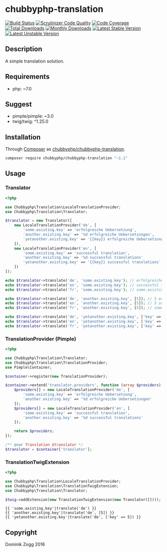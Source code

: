 # chubbyphp-translation

[![Build Status](https://api.travis-ci.org/chubbyphp/chubbyphp-translation.png?branch=master)](https://travis-ci.org/chubbyphp/chubbyphp-translation)
[![Scrutinizer Code Quality](https://scrutinizer-ci.com/g/chubbyphp/chubbyphp-translation/badges/quality-score.png?b=master)](https://scrutinizer-ci.com/g/chubbyphp/chubbyphp-translation/?branch=master)
[![Code Coverage](https://scrutinizer-ci.com/g/chubbyphp/chubbyphp-translation/badges/coverage.png?b=master)](https://scrutinizer-ci.com/g/chubbyphp/chubbyphp-translation/?branch=master)
[![Total Downloads](https://poser.pugx.org/chubbyphp/chubbyphp-translation/downloads.png)](https://packagist.org/packages/chubbyphp/chubbyphp-translation)
[![Monthly Downloads](https://poser.pugx.org/chubbyphp/chubbyphp-translation/d/monthly)](https://packagist.org/packages/chubbyphp/chubbyphp-translation)
[![Latest Stable Version](https://poser.pugx.org/chubbyphp/chubbyphp-translation/v/stable.png)](https://packagist.org/packages/chubbyphp/chubbyphp-translation)
[![Latest Unstable Version](https://poser.pugx.org/chubbyphp/chubbyphp-translation/v/unstable)](https://packagist.org/packages/chubbyphp/chubbyphp-translation)

## Description

A simple translation solution.

## Requirements

 * php: ~7.0

## Suggest

 * pimple/pimple: ~3.0
 * twig/twig: ^1.25.0

## Installation

Through [Composer](http://getcomposer.org) as [chubbyphp/chubbyphp-translation][1].

```sh
composer require chubbyphp/chubbyphp-translation "~1.1"
```

## Usage

### Translator

```php
<?php

use Chubbyphp\Translation\LocaleTranslationProvider;
use Chubbyphp\Translation\Translator;

$translator = new Translator([
    new LocaleTranslationProvider('de', [
        'some.existing.key' => 'erfolgreiche Uebersetzung',
        'another.existing.key' => '%d erfolgreiche Uebersetzungen',
        'yetanother.existing.key' => '{{key}} erfolgreiche Uebersetzungen'
    ]),
    new LocaleTranslationProvider('en', [
        'some.existing.key' => 'successful translation',
        'another.existing.key' => '%d successful translations'
        'yetanother.existing.key' => '{{key}} successful translations'
    ])
]);

echo $translator->translate('de', 'some.existing.key'); // erfolgreiche Uebersetzung
echo $translator->translate('en', 'some.existing.key'); // successful translation
echo $translator->translate('fr', 'some.existing.key'); // some.existing.key

echo $translator->translate('de', 'another.existing.key', [5]); // 5 erfolgreiche Uebersetzungen
echo $translator->translate('en', 'another.existing.key', [5]); // 5 successful translations
echo $translator->translate('fr', 'another.existing.key', [5]); // some.existing.key

echo $translator->translate('de', 'yetanother.existing.key', ['key' => 5]); // 5 erfolgreiche Uebersetzungen
echo $translator->translate('en', 'yetanother.existing.key', ['key' => 5]); // 5 successful translations
echo $translator->translate('fr', 'yetanother.existing.key', ['key' => 5]); // some.existing.key
```

### TranslationProvider (Pimple)

```php
<?php

use Chubbyphp\Translation\Translator;
use Chubbyphp\Translation\TranslationProvider;
use Pimple\Container;

$container->register(new TranslationProvider);

$container->extend('translator.providers', function (array $providers) use ($container) {
    $providers[] = new LocaleTranslationProvider('de', [
        'some.existing.key' => 'erfolgreiche Uebersetzung',
        'another.existing.key' => '%d erfolgreiche Uebersetzungen'
    ]);
    $providers[] = new LocaleTranslationProvider('en', [
        'some.existing.key' => 'successful translation',
        'another.existing.key' => '%d successful translations'
    ]);

    return $providers;
});

/** @var Translation $translator */
$translator = $container['translator'];
```

### TranslationTwigExtension

```php
<?php

use Chubbyphp\Translation\LocaleTranslationProvider;
use Chubbyphp\Translation\TranslationTwigExtension;
use Chubbyphp\Translation\Translator;

$twig->addExtension(new TranslationTwigExtension(new Translator([])));
```

```twig
{{ 'some.existing.key'|translate('de') }}
{{ 'another.existing.key'|translate('de', [5]) }}
{{ 'yetanother.existing.key'|translate('de', ['key' => 5]) }}
```

[1]: https://packagist.org/packages/chubbyphp/chubbyphp-translation

## Copyright

Dominik Zogg 2016
